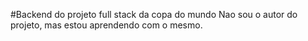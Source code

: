 #Backend do projeto full stack da copa do mundo
 Nao sou o autor do projeto, mas estou aprendendo com o mesmo.